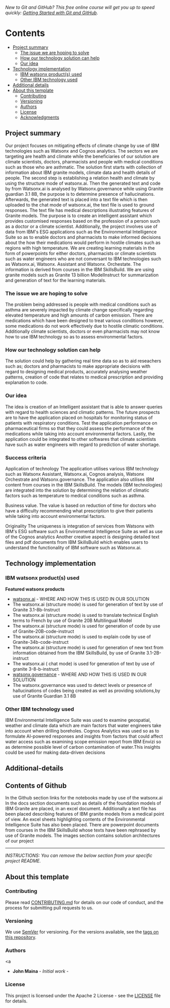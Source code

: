 _New to Git and GitHub? This free online course will get you up to speed quickly: [Getting Started with Git and GitHub](https://www.coursera.org/learn/getting-started-with-git-and-github)_.

# Contents

- [Project summary](#project-summary)
  - [The issue we are hoping to solve](#the-issue-we-are-hoping-to-solve)
  - [How our technology solution can help](#how-our-technology-solution-can-help)
  - [Our idea](#our-idea)
- [Technology implementation](#technology-implementation)
  - [IBM watsonx product(s) used](#ibm-ai-services-used)
  - [Other IBM technology used](#other-ibm-technology-used)
- [Additional details](#additional-details)
- [About this template](#about-this-template)
  - [Contributing](#contributing)
  - [Versioning](#versioning)
  - [Authors](#authors)
  - [License](#license)
  - [Acknowledgments](#acknowledgments)


## Project summary
Our project focuses on mitigating effects of climate change by use of IBM technologies such as Watsonx and Cognos analytics. The sectors we are targeting are health and climate while the beneficiaries of our solution are climate scientists, doctors, pharmacists and people with medical conditions such as those who are asthmatic.  The solution first starts with collection of information about IBM granite models, climate data and health details of people. The second step is establishing a relation health and climate by using the structure mode of watsonx.ai. Then the generated text and code by from Watsonx.ai is analysed by Watsonx.governance while using Granite guardian 3.1 8B, the purpose is to determine presence of hallucinations. Afterwards, the generated text is placed into a text file which is then uploaded to the chat mode of watsonx.ai, the text file is used to ground responses. The text file has  medical descriptions illustrating features of Granite models. The purpose is to create an intelligent assistant which provides customised responses based on the profession of a person such as a doctor or a climate scientist.  Additionally, the project involves use of data from IBM's ESG applications such as the Environmental Intelligence Suite so as to enable doctors and pharmacists to make informed decisions about the how their medications would perform in hostile climates such as regions with high temperature. We are creating learning materials in the form of powerpoints for either doctors, pharmacists or climate scientists such as water engineers  who are not conversant to IBM technologies such as Watsonx.ai, Watsonx. Assistant and Watsonx. Orchestate. The information is derived from courses in the IBM SkillsBuild. We are using granite models such as Granite 13 billion  ModelInstruct for summarization and  generation of text for the learning materials.

### The issue we are hoping to solve
The problem  being addressed is people with medical conditions such as asthma are severely impacted by climate change specifically regarding elevated  temperature and high amounts of carbon emission. There are medications which have been designed to treat various conditions however, some medications do not work effectively due to hostile climatic conditions. 
Additionally climate scientists, doctors or even pharmacists may not know how to use IBM  technology so as to assess environmental factors.
### How our technology solution can help

The solution could help by gathering real time data so as to aid reseachers such as; doctors and pharmacists to make appropriate decisions with regard to designing medical products, accurately analysing weather patterns, creation of code that relates to medical prescription and providing explanation to code.

### Our idea
The idea is creation of an Intelligent  assistant that is able to answer queries with regard to health sciences and climatic patterns.
The future prospects are to have the application placed on hospitals for monitoring status of patients with respiratory conditions.
Test the application performance on pharmaceutical firms so that they could assess the performance of the medications while taking into account environmental factors.
Lastly, the application could be integrated to other softwares that climate scientists have  such as water engineers with regard to prediction of water shortage.

### Success criteria

Application of technology
The application utilises various IBM technology such as Watsonx Assistant, Watsonx.ai, Cognos analysis, Watsonx Orchestrate and Watsonx.governance. The application also utilises IBM content from courses in the IBM SkillsBuild.
The models (IBM technologies) are integrated into the solution by determining the relation of climatic factors such as temperature to medical conditions such as asthma.

Business value.
The value is based on reduction of time for  doctors who have a difficulty recommending what prescription to give their patients while taking into account environmental factors.

Originality
The uniqueness is integration of services from Watsonx with IBM's ESG software such as Environmental Intelligence Suite as well as use of  the Cognos analytics
Another creative aspect is designing detailed text files and pdf documents from IBM SkillsBuild which enables users to understand the functionality of IBM software such as Watsonx.ai.



## Technology implementation

### IBM watsonx product(s) used


**Featured watsonx products**

- [watsonx.ai](https://www.ibm.com/products/watsonx-ai) - WHERE AND HOW THIS IS USED IN OUR SOLUTION
- The watsonx.ai (structure mode)  is used for generation of text by use of Granite 3.1-8b-Instruct
- The watsonx.ai (structure mode)  is used to translate technical English terms to French by use of Granite 20B Multilingual Model
- The watsonx.ai (structure mode) is used for generation of code by use  of Granite-20B-code-instruct
- The watsonx.ai (structure mode) is used to explain code by use of Granite-34b-code-instruct  
- The watsonx.ai (structure mode) is used for generation of new text from information obtained from the IBM SkillsBuild, by use of Granite 3.1-2B-instruct
- The watsonx.ai ( chat mode) is used for generation of text by use of granite 3-8-b-instruct
- [watsonx.governance](https://www.ibm.com/products/watsonx-governance) - WHERE AND HOW THIS IS USED IN OUR SOLUTION
- The watsonx.governance was used to detect levels or presence of hallucinations of codes being  created as well as providing solutions,by use of Granite Guardian 3.1 8B


### Other IBM technology used
IBM Environmental Intelligence Suite was used to examine geospatial, weather and climate data which are main factors that water engineers take into account when drilling boreholes. Cognos Analytics was used so as to formulate AI-powered responses and insights from factors that could affect water access such as examining scope emission report from IBM Envizi so as determine possible level of carbon contamination of water.This insights could be used for making data-driven decisions

## Additional-details
## Contents of Github
In the Github section links for the notebooks made by use of the watsonx.ai
In the docs section documents such as details of the foundation models of IBM Granite are placed, in an excel document.
Additionally a text file has been placed describing features of IBM granite models from a medical point of view.
An excel sheets highlighting contents of the Environmental Intelligence Suite has also been placed.
There are powerpoint documents from courses in the IBM SkillsBuild whose texts have been rephrased by use of Granite models.
The images section contains solution architectures of our project





---

_INSTRUCTIONS: You can remove the below section from your specific project README._

## About this template

### Contributing

Please read [CONTRIBUTING.md](CONTRIBUTING.md) for details on our code of conduct, and the process for submitting pull requests to us.

### Versioning

We use [SemVer](http://semver.org/) for versioning. For the versions available, see the [tags on this repository](https://github.com/your/project/tags).

### Authors

<a 
</a>

- **John Maina** - _Initial work_ - 

### License

This project is licensed under the Apache 2 License - see the [LICENSE](LICENSE) file for details.


